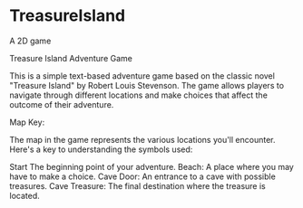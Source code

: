 # TreasureIsland
A 2D game 

Treasure Island Adventure Game

This is a simple text-based adventure game based on the classic novel "Treasure Island" by Robert Louis Stevenson. The game allows players to navigate through different locations and make choices that affect the outcome of their adventure.

Map Key:

The map in the game represents the various locations you'll encounter. Here's a key to understanding the symbols used:

Start The beginning point of your adventure.
Beach: A place where you may have to make a choice.
Cave Door: An entrance to a cave with possible treasures.
Cave Treasure: The final destination where the treasure is located.

